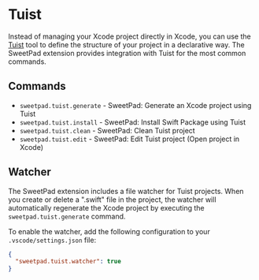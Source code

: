 # Tuist

Instead of managing your Xcode project directly in Xcode, you can use the [Tuist](https://tuist.io) tool to define the
structure of your project in a declarative way. The SweetPad extension provides integration with Tuist for the most
common commands.

## Commands

- `sweetpad.tuist.generate` - SweetPad: Generate an Xcode project using Tuist
- `sweetpad.tuist.install` - SweetPad: Install Swift Package using Tuist
- `sweetpad.tuist.clean` - SweetPad: Clean Tuist project
- `sweetpad.tuist.edit` - SweetPad: Edit Tuist project (Open project in Xcode)

## Watcher

The SweetPad extension includes a file watcher for Tuist projects. When you create or delete a ".swift" file in the
project, the watcher will automatically regenerate the Xcode project by executing the `sweetpad.tuist.generate` command.

To enable the watcher, add the following configuration to your `.vscode/settings.json` file:

```json title=".vscode/settings.json"
{
  "sweetpad.tuist.watcher": true
}
```
